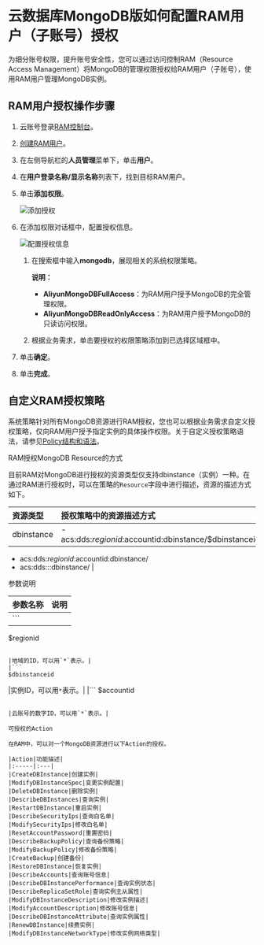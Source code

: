# 云数据库MongoDB版如何配置RAM用户（子账号）授权

为细分账号权限，提升账号安全性，您可以通过访问控制RAM（Resource Access Management）将MongoDB的管理权限授权给RAM用户（子账号），使用RAM用户管理MongoDB实例。

## RAM用户授权操作步骤

1.  云账号登录[RAM控制台](https://ram.console.aliyun.com/)。
2.  [创建RAM用户](/cn.zh-CN/用户管理/创建RAM用户.md)。
3.  在左侧导航栏的**人员管理**菜单下，单击**用户**。
4.  在**用户登录名称/显示名称**列表下，找到目标RAM用户。
5.  单击**添加权限**。

    ![添加授权](https://static-aliyun-doc.oss-accelerate.aliyuncs.com/assets/img/zh-CN/6874797951/p48650.png)

6.  在添加权限对话框中，配置授权信息。

    ![配置授权信息](https://static-aliyun-doc.oss-accelerate.aliyuncs.com/assets/img/zh-CN/6874797951/p48651.png)

    1.  在搜索框中输入**mongodb**，展现相关的系统权限策略。

        **说明：**

        -   **AliyunMongoDBFullAccess**：为RAM用户授予MongoDB的完全管理权限。
        -   **AliyunMongoDBReadOnlyAccess**：为RAM用户授予MongoDB的只读访问权限。
    2.  根据业务需求，单击要授权的权限策略添加到已选择区域框中。
7.  单击**确定**。
8.  单击**完成**。

## 自定义RAM授权策略

系统策略针对所有MongoDB资源进行RAM授权，您也可以根据业务需求自定义授权策略，仅向RAM用户授予指定实例的具体操作权限。关于自定义授权策略语法，请参见[Policy结构和语法](~~93739~~)。

RAM授权MongoDB Resource的方式

目前RAM对MongoDB进行授权的资源类型仅支持dbinstance（实例）一种。在通过RAM进行授权时，可以在策略的`Resource`字段中进行描述，资源的描述方式如下。

|资源类型|授权策略中的资源描述方式|
|:---|:-----------|
|dbinstance|-   acs:dds:$regionid:$accountid:dbinstance/$dbinstanceid
-   acs:dds:$regionid:$accountid:dbinstance/
-   acs:dds:::dbinstance/ |

参数说明

|参数名称|说明|
|----|--|
|```
$regionid
```

|地域的ID，可以用`*`表示。|
|```
$dbinstanceid
```

|实例ID，可以用`*`表示。|
|```
$accountid
```

|云账号的数字ID，可以用`*`表示。|

可授权的Action

在RAM中，可以对一个MongoDB资源进行以下Action的授权。

|Action|功能描述|
|:-----|:---|
|CreateDBInstance|创建实例|
|ModifyDBInstanceSpec|变更实例配置|
|DeleteDBInstance|删除实例|
|DescribeDBInstances|查询实例|
|RestartDBInstance|重启实例|
|DescribeSecurityIps|查询白名单|
|ModifySecurityIps|修改白名单|
|ResetAccountPassword|重置密码|
|DescribeBackupPolicy|查询备份策略|
|ModifyBackupPolicy|修改备份策略|
|CreateBackup|创建备份|
|RestoreDBInstance|恢复实例|
|DescribeAccounts|查询账号信息|
|DescribeDBInstancePerformance|查询实例状态|
|DescribeReplicaSetRole|查询实例主从属性|
|ModifyDBInstanceDescription|修改实例描述|
|ModifyAccountDescription|修改账号信息|
|DescribeDBInstanceAttribute|查询实例属性|
|RenewDBInstance|续费实例|
|ModifyDBInstanceNetworkType|修改实例网络类型|

